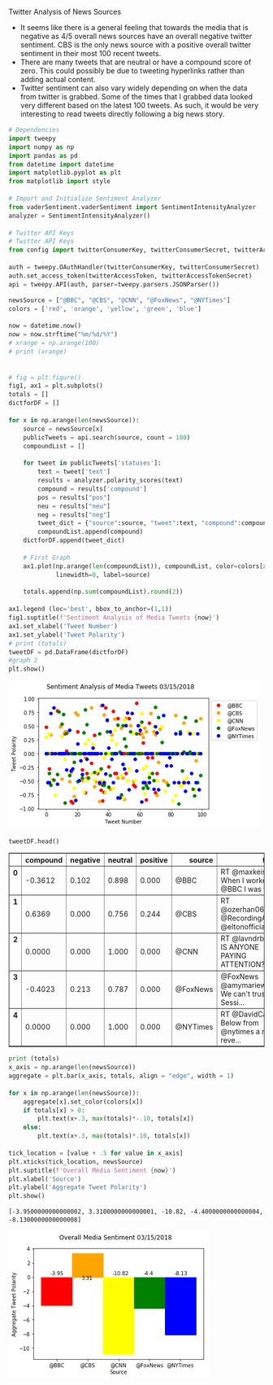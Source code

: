 
Twitter Analysis of News Sources

- It seems like there  is a general feeling that towards the media that is negative as 4/5 overall news sources have an overall negative twitter sentiment. CBS is the only news source with a positive overall twitter sentiment in their most 100 recent tweets.
- There are many tweets that are neutral or have a compound score of zero. This could possibly be due to tweeting hyperlinks rather than adding actual content. 
- Twitter sentiment can also vary widely depending on when the data from twitter is grabbed. Some of the times that I grabbed data looked very different based on the latest 100 tweets. As such, it would be very interesting to read tweets directly following a big news story.


```python
# Dependencies
import tweepy
import numpy as np
import pandas as pd
from datetime import datetime
import matplotlib.pyplot as plt
from matplotlib import style

# Import and Initialize Sentiment Analyzer
from vaderSentiment.vaderSentiment import SentimentIntensityAnalyzer
analyzer = SentimentIntensityAnalyzer()

# Twitter API Keys
# Twitter API Keys
from config import twitterConsumerKey, twitterConsumerSecret, twitterAccessToken, twitterAccessTokenSecret

auth = tweepy.OAuthHandler(twitterConsumerKey, twitterConsumerSecret)
auth.set_access_token(twitterAccessToken, twitterAccessTokenSecret)
api = tweepy.API(auth, parser=tweepy.parsers.JSONParser())
```


```python
newsSource = ["@BBC", "@CBS", "@CNN", "@FoxNews", "@NYTimes"]
colors = ['red', 'orange', 'yellow', 'green', 'blue']

now = datetime.now()
now = now.strftime("%m/%d/%Y")
# xrange = np.arange(100)
# print (xrange)


# fig = plt.figure()
fig1, ax1 = plt.subplots()
totals = []
dictforDF = []

for x in np.arange(len(newsSource)):
    source = newsSource[x]
    publicTweets = api.search(source, count = 100)
    compoundList = []
    
    for tweet in publicTweets['statuses']:
        text = tweet['text']
        results = analyzer.polarity_scores(text)
        compound = results['compound']
        pos = results["pos"]
        neu = results["neu"]
        neg = results["neg"]
        tweet_dict = {"source":source, "tweet":text, "compound":compound, "positive":pos, "neutral":neu, "negative":neg}
        compoundList.append(compound)
    dictforDF.append(tweet_dict)
    
    # First Graph
    ax1.plot(np.arange(len(compoundList)), compoundList, color=colors[x], marker='o', linestyle='solid', 
             linewidth=0, label=source)
    
    totals.append(np.sum(compoundList).round(2))

ax1.legend (loc='best', bbox_to_anchor=(1,1))
fig1.suptitle(f'Sentiment Analysis of Media Tweets {now}')
ax1.set_xlabel('Tweet Number')
ax1.set_ylabel('Tweet Polarity')
# print (totals)
tweetDF = pd.DataFrame(dictforDF)
#graph 2
plt.show()
```


![png](output_2_0.png)



```python
tweetDF.head()
```




<div>
<style>
    .dataframe thead tr:only-child th {
        text-align: right;
    }

    .dataframe thead th {
        text-align: left;
    }

    .dataframe tbody tr th {
        vertical-align: top;
    }
</style>
<table border="1" class="dataframe">
  <thead>
    <tr style="text-align: right;">
      <th></th>
      <th>compound</th>
      <th>negative</th>
      <th>neutral</th>
      <th>positive</th>
      <th>source</th>
      <th>tweet</th>
    </tr>
  </thead>
  <tbody>
    <tr>
      <th>0</th>
      <td>-0.3612</td>
      <td>0.102</td>
      <td>0.898</td>
      <td>0.000</td>
      <td>@BBC</td>
      <td>RT @maxkeiser: When I worked for @BBC I was to...</td>
    </tr>
    <tr>
      <th>1</th>
      <td>0.6369</td>
      <td>0.000</td>
      <td>0.756</td>
      <td>0.244</td>
      <td>@CBS</td>
      <td>RT @ozerhan0606: @RecordingAcad @eltonofficial...</td>
    </tr>
    <tr>
      <th>2</th>
      <td>0.0000</td>
      <td>0.000</td>
      <td>1.000</td>
      <td>0.000</td>
      <td>@CNN</td>
      <td>RT @lavndrblue: IS ANYONE PAYING ATTENTION??\n...</td>
    </tr>
    <tr>
      <th>3</th>
      <td>-0.4023</td>
      <td>0.213</td>
      <td>0.787</td>
      <td>0.000</td>
      <td>@FoxNews</td>
      <td>@FoxNews @amymariewillard We can't trust Sessi...</td>
    </tr>
    <tr>
      <th>4</th>
      <td>0.0000</td>
      <td>0.000</td>
      <td>1.000</td>
      <td>0.000</td>
      <td>@NYTimes</td>
      <td>RT @DavidCayJ: Below from @nytimes a most reve...</td>
    </tr>
  </tbody>
</table>
</div>




```python
print (totals)
x_axis = np.arange(len(newsSource))
aggregate = plt.bar(x_axis, totals, align = "edge", width = 1)

for x in np.arange(len(newsSource)):
    aggregate[x].set_color(colors[x])
    if totals[x] > 0:
        plt.text(x+.3, max(totals)*-.10, totals[x])
    else:
        plt.text(x+.3, max(totals)*.10, totals[x])

tick_location = [value + .5 for value in x_axis]
plt.xticks(tick_location, newsSource)
plt.suptitle(f'Overall Media Sentiment {now}')
plt.xlabel('Source')
plt.ylabel('Aggregate Tweet Polarity')
plt.show()
```

    [-3.9500000000000002, 3.3100000000000001, -10.82, -4.4000000000000004, -8.1300000000000008]
    


![png](output_4_1.png)

